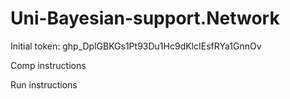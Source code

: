 # Uni-Bayesian-support.Network

Initial token: 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

Comp instructions

Run instructions
